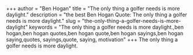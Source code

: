 +++
author = "Ben Hogan"
title = "The only thing a golfer needs is more daylight."
description = "the best Ben Hogan Quote: The only thing a golfer needs is more daylight."
slug = "the-only-thing-a-golfer-needs-is-more-daylight"
keywords = "The only thing a golfer needs is more daylight.,ben hogan,ben hogan quotes,ben hogan quote,ben hogan sayings,ben hogan saying,quotes, sayings,quote, saying, motivation"
+++
The only thing a golfer needs is more daylight.
